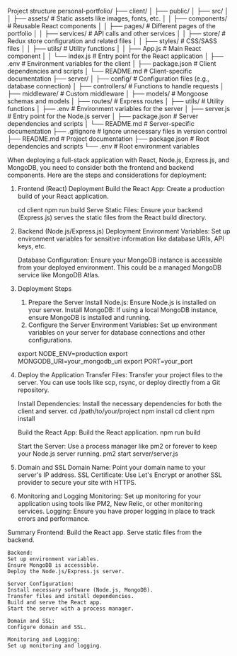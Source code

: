 Project structure
personal-portfolio/
├── client/
│   ├── public/
│   ├── src/
│   │   ├── assets/          # Static assets like images, fonts, etc.
│   │   ├── components/      # Reusable React components
│   │   ├── pages/           # Different pages of the portfolio
│   │   ├── services/        # API calls and other services
│   │   ├── store/           # Redux store configuration and related files
│   │   ├── styles/          # CSS/SASS files
│   │   ├── utils/           # Utility functions
│   │   ├── App.js           # Main React component
│   │   └── index.js         # Entry point for the React application
│   ├── .env                 # Environment variables for the client
│   ├── package.json         # Client dependencies and scripts
│   └── README.md            # Client-specific documentation
├── server/
│   ├── config/              # Configuration files (e.g., database connection)
│   ├── controllers/         # Functions to handle requests
│   ├── middleware/          # Custom middleware
│   ├── models/              # Mongoose schemas and models
│   ├── routes/              # Express routes
│   ├── utils/               # Utility functions
│   ├── .env                 # Environment variables for the server
│   ├── server.js            # Entry point for the Node.js server
│   ├── package.json         # Server dependencies and scripts
│   └── README.md            # Server-specific documentation
├── .gitignore               # Ignore unnecessary files in version control
├── README.md                # Project documentation
├── package.json             # Root dependencies and scripts
└── .env                     # Root environment variables

When deploying a full-stack application with React, Node.js, Express.js, and MongoDB, you need to consider both the frontend and backend components. Here are the steps and considerations for deployment:
1. Frontend (React) Deployment
    Build the React App: Create a production build of your React application.

    cd client
    npm run build
    Serve Static Files: Ensure your backend (Express.js) serves the static files from the React build directory.

2. Backend (Node.js/Express.js) Deployment
    Environment Variables: Set up environment variables for sensitive information like database URIs, API keys, etc.

    Database Configuration: Ensure your MongoDB instance is accessible from your deployed environment. This could be a managed MongoDB service like MongoDB Atlas.

3. Deployment Steps

    1. Prepare the Server
    Install Node.js: Ensure Node.js is installed on your server.
    Install MongoDB: If using a local MongoDB instance, ensure MongoDB is installed and running.
    2. Configure the Server
    Environment Variables: Set up environment variables on your server for database connections and other configurations.

    export NODE_ENV=production
    export MONGODB_URI=your_mongodb_uri
    export PORT=your_port

3. Deploy the Application
    Transfer Files: Transfer your project files to the server. You can use tools like scp, rsync, or deploy directly from a Git repository.

    Install Dependencies: Install the necessary dependencies for both the client and server.
    cd /path/to/your/project
    npm install
    cd client
    npm install

    Build the React App: Build the React application.
    npm run build

    Start the Server: Use a process manager like pm2 or forever to keep your Node.js server running.
    pm2 start server/server.js

4. Domain and SSL
    Domain Name: Point your domain name to your server's IP address.
    SSL Certificate: Use Let's Encrypt or another SSL provider to secure your site with HTTPS.

5. Monitoring and Logging
    Monitoring: Set up monitoring for your application using tools like PM2, New Relic, or other monitoring services.
    Logging: Ensure you have proper logging in place to track errors and performance.


Summary
    Frontend:
    Build the React app.
    Serve static files from the backend.

    Backend:
    Set up environment variables.
    Ensure MongoDB is accessible.
    Deploy the Node.js/Express.js server.

    Server Configuration:
    Install necessary software (Node.js, MongoDB).
    Transfer files and install dependencies.
    Build and serve the React app.
    Start the server with a process manager.

    Domain and SSL:
    Configure domain and SSL.

    Monitoring and Logging:
    Set up monitoring and logging.